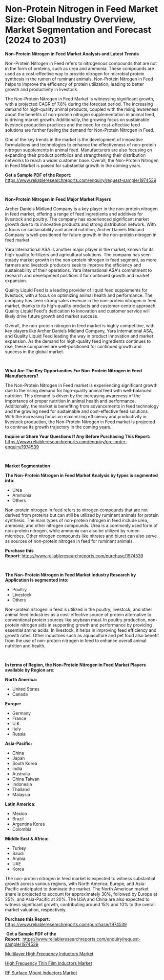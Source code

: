 <p><h1>Non-Protein Nitrogen in Feed Market Size: Global Industry Overview, Market Segmentation and Forecast (2024 to 2031)</h1></p><p><strong>Non-Protein Nitrogen in Feed Market Analysis and Latest Trends</strong></p>
<p><p>Non-Protein Nitrogen in Feed refers to nitrogenous compounds that are not in the form of proteins, such as urea and ammonia. These compounds are used as a cost-effective way to provide nitrogen for microbial protein synthesis in the rumen of ruminant animals. Non-Protein Nitrogen in Feed helps to improve the efficiency of protein utilization, leading to better growth and productivity in livestock.</p><p>The Non-Protein Nitrogen in Feed Market is witnessing significant growth, with a projected CAGR of 7.8% during the forecast period. The increasing demand for high-quality animal products, coupled with the rising awareness about the benefits of non-protein nitrogen supplementation in animal feed, is driving market growth. Additionally, the growing focus on sustainable livestock production practices and the need for cost-effective feed solutions are further fueling the demand for Non-Protein Nitrogen in Feed.</p><p>One of the key trends in the market is the development of innovative formulations and technologies to enhance the effectiveness of non-protein nitrogen supplements in animal feed. Manufacturers are also focusing on expanding their product portfolios and strengthening their distribution networks to reach a wider customer base. Overall, the Non-Protein Nitrogen in Feed Market is poised for substantial growth in the coming years.</p></p>
<p><strong>Get a Sample PDF of the Report:&nbsp;</strong> <a href="https://www.reliableresearchreports.com/enquiry/request-sample/1974539">https://www.reliableresearchreports.com/enquiry/request-sample/1974539</a></p>
<p>&nbsp;</p>
<p><strong>Non-Protein Nitrogen in Feed Major Market Players</strong></p>
<p><p>Archer Daniels Midland Company is a key player in the non-protein nitrogen in feed market, offering a range of feed ingredients and additives for livestock and poultry. The company has experienced significant market growth due to its innovative products and strong distribution network. With a focus on sustainability and animal nutrition, Archer Daniels Midland Company is well-positioned for future growth in the non-protein nitrogen in feed market.</p><p>Yara International ASA is another major player in the market, known for its high-quality fertilizers and agricultural solutions. The company has seen steady market growth in the non-protein nitrogen in feed segment, as more farmers and livestock producers seek to improve the efficiency and sustainability of their operations. Yara International ASA's commitment to research and development positions it for continued growth and market expansion.</p><p>Quality Liquid Feed is a leading provider of liquid feed supplements for livestock, with a focus on optimizing animal health and performance. The company has seen strong sales revenue in the non-protein nitrogen in feed market, thanks to its high-quality products and customer-centric approach. Quality Liquid Feed's dedication to innovation and customer service will likely drive future growth and market success.</p><p>Overall, the non-protein nitrogen in feed market is highly competitive, with key players like Archer Daniels Midland Company, Yara International ASA, and Quality Liquid Feed leading the way in product innovation and market expansion. As the demand for high-quality feed ingredients continues to rise, these companies are well-positioned for continued growth and success in the global market.</p></p>
<p>&nbsp;</p>
<p><strong>What Are The Key Opportunities For Non-Protein Nitrogen in Feed Manufacturers?</strong></p>
<p><p>The Non-Protein Nitrogen in Feed market is experiencing significant growth due to the rising demand for high-quality animal feed with well-balanced nutrition. This demand is driven by the increasing awareness of the importance of proper nutrition in animal health and performance. Additionally, the market is benefiting from advancements in feed technology and the growing need for sustainable and cost-effective feed solutions. With the increasing focus on maximizing efficiency and productivity in livestock production, the Non-Protein Nitrogen in Feed market is projected to continue its growth trajectory in the coming years.</p></p>
<p><strong>Inquire or Share Your Questions If Any Before Purchasing This Report:</strong> <a href="https://www.reliableresearchreports.com/enquiry/pre-order-enquiry/1974539">https://www.reliableresearchreports.com/enquiry/pre-order-enquiry/1974539</a></p>
<p>&nbsp;</p>
<p><strong>Market Segmentation</strong></p>
<p><strong>The Non-Protein Nitrogen in Feed Market Analysis by types is segmented into:</strong></p>
<p><ul><li>Urea</li><li>Ammonia</li><li>Others</li></ul></p>
<p><p>Non-protein nitrogen in feed refers to nitrogen compounds that are not derived from proteins but can still be utilized by ruminant animals for protein synthesis. The main types of non-protein nitrogen in feed include urea, ammonia, and other nitrogen compounds. Urea is a commonly used form of non-protein nitrogen, while ammonia can also be utilized by rumen microbes. Other nitrogen compounds like nitrates and biuret can also serve as sources of non-protein nitrogen in feed for ruminant animals.</p></p>
<p><strong>Purchase this Report:&nbsp;</strong><a href="https://www.reliableresearchreports.com/purchase/1974539">https://www.reliableresearchreports.com/purchase/1974539</a></p>
<p>&nbsp;</p>
<p><strong>The Non-Protein Nitrogen in Feed Market Industry Research by Application is segmented into:</strong></p>
<p><ul><li>Poultry</li><li>Livestock</li><li>Others</li></ul></p>
<p><p>Non-protein nitrogen in feed is utilized in the poultry, livestock, and other animal feed industries as a cost-effective source of protein alternative to conventional protein sources like soybean meal. In poultry production, non-protein nitrogen aids in supporting growth and performance by providing essential amino acids. In livestock, it helps in improving feed efficiency and growth rates. Other industries such as aquaculture and pet food also benefit from the use of non-protein nitrogen in feed to enhance overall animal nutrition and health.</p></p>
<p>&nbsp;</p>
<p><strong>In terms of Region, the Non-Protein Nitrogen in Feed Market Players available by Region are:</strong></p>
<p>
    <p> <strong> North America: </strong>
        <ul>
            <li>United States</li>
            <li>Canada</li>
        </ul>
        </p> 
    <p> <strong> Europe: </strong>
        <ul>
            <li>Germany</li>
            <li>France</li>
            <li>U.K.</li>
            <li>Italy</li>
            <li>Russia</li>
        </ul>
        </p> 
    <p> <strong> Asia-Pacific: </strong>
        <ul>
            <li>China</li>
            <li>Japan</li>
            <li>South Korea</li>
            <li>India</li>
            <li>Australia</li>
            <li>China Taiwan</li>
            <li>Indonesia</li>
            <li>Thailand</li>
            <li>Malaysia</li>
        </ul>
        </p> 
    <p> <strong> Latin America: </strong>
        <ul>
            <li>Mexico</li>
            <li>Brazil</li>
            <li>Argentina Korea</li>
            <li>Colombia</li>
        </ul>
        </p> 
    <p> <strong> Middle East & Africa: </strong>
        <ul>
            <li>Turkey</li>
            <li>Saudi</li>
            <li>Arabia</li>
            <li>UAE</li>
            <li>Korea</li>
        </ul>
    </p>
    </p>
<p><p>The non-protein nitrogen in feed market is expected to witness substantial growth across various regions, with North America, Europe, and Asia-Pacific anticipated to dominate the market. The North American market share is projected to account for approximately 30%, followed by Europe at 25%, and Asia-Pacific at 20%. The USA and China are also expected to witness significant growth, contributing around 15% and 10% to the overall market valuation, respectively.</p></p>
<p><strong>Purchase this Report: </strong><a href="https://www.reliableresearchreports.com/purchase/1974539">https://www.reliableresearchreports.com/purchase/1974539</a></p>
<p>&nbsp;<strong>Get a Sample PDF of the Report:&nbsp;&nbsp;</strong><a href="https://www.reliableresearchreports.com/enquiry/request-sample/1974539">https://www.reliableresearchreports.com/enquiry/request-sample/1974539</a></p>
<p><strong></strong></p>
<p><p><a href="https://view.publitas.com/reportprime-1/multilayer-high-frequency-inductors-market-size-share-trends-analysis-report-by-application-regional-outlook-competitive-strategies-and-segment-forecasts-2024-2031/">Multilayer High Frequency Inductors Market</a></p><p><a href="https://view.publitas.com/reportprime-1/high-frequency-thin-film-inductors-market-research-report-provides-thorough-industry-overview-which-offers-an-in-depth-analysis-of-product-trends-and-new-market-divisions/">High Frequency Thin Film Inductors Market</a></p><p><a href="https://view.publitas.com/reportprime-1/rf-surface-mount-inductors-market-size-growth-and-forecast-from-2024-2031/">RF Surface Mount Inductors Market</a></p></p>